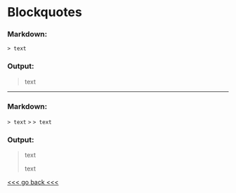 # Blockquotes

### Markdown:
`> text`

### Output:

> text

---

### Markdown:

`> text`
`>`
`> text`

### Output:

> text
>
> text

[<<< go back <<< ](https://github.com/Pal79/markdown-cheat-sheet)
